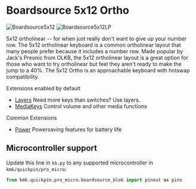 # Boardsource 5x12 Ortho

![Boardsource5x12](https://boardsource.imgix.net/74abb511-792e-42d9-9f6e-8100c521b2e0.jpg?raw=true)
![Boardsource5x12LP](https://boardsource.imgix.net/57ad3f69-3c88-4ae8-9592-6e4d2f45a58e.jpg?raw=true)

5x12 ortholinear -- for when just really don't want to give up your number row.
The 5x12 ortholinear keyboard is a common ortholinear layout that many people
prefer because it includes a number row. Made popular by Jack's Preonic from
OLKB, the 5x12 ortholinear layout is a great option for those who want to try
ortholinear but feel they aren't ready to make the jump to a 40%. The 5x12 Ortho
is an approachable keyboard with hotswap compatibility.

Extensions enabled by default  
- [Layers](/docs/en/layers.md) Need more keys than switches? Use layers.
- [MediaKeys](/docs/en/media_keys.md) Control volume and other media functions

Common Extensions
- [Power](/docs/en/power.md) Powersaving features for battery life

## Microcontroller support

Update this line in `kb.py` to any supported microcontroller in `kmk/quickpin/pro_micro`:

```python
from kmk.quickpin.pro_micro.boardsource_blok import pinout as pins
